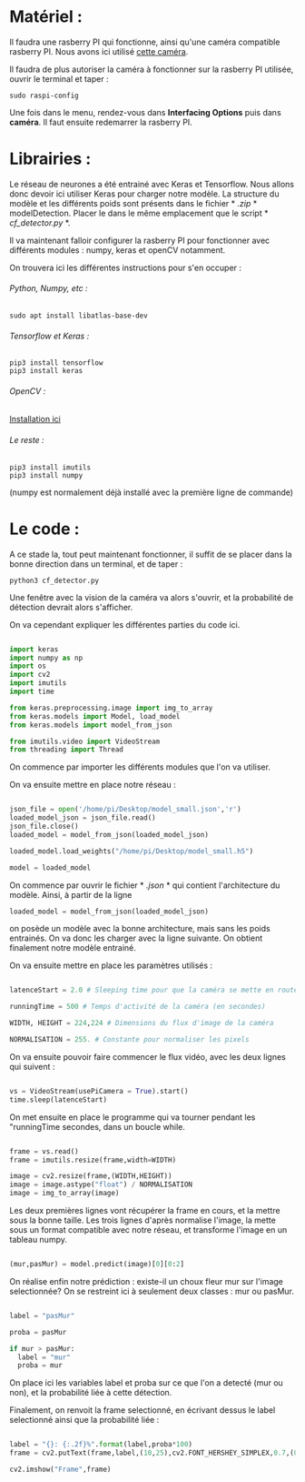 # Matériel : 

Il faudra une rasberry PI qui fonctionne, ainsi qu'une caméra compatible rasberry PI. Nous avons ici utilisé [cette caméra](https://www.amazon.fr/Raspberry-Pi-1080p-Module-Caméra/dp/B01ER2SKFS/ref=sr_1_3?ie=UTF8&qid=1551220051&sr=8-3&keywords=camera+raspberry+pi).

Il faudra de plus autoriser la caméra à fonctionner sur la rasberry PI utilisée, ouvrir le terminal et taper : 

```
sudo raspi-config
```

Une fois dans le menu, rendez-vous dans **Interfacing Options** puis dans **caméra**. Il faut ensuite redemarrer la rasberry PI.

# Librairies : 

Le réseau de neurones a été entrainé avec Keras et Tensorflow. Nous allons donc devoir ici utiliser Keras pour charger notre modèle.
La structure du modèle et les différents poids sont présents dans le fichier * *.zip* * modelDetection. Placer le dans le même emplacement
que le script * *cf_detector.py* *.  

Il va maintenant falloir configurer la rasberry PI pour fonctionner avec différents modules : numpy, keras et openCV notamment. 

On trouvera ici les différentes instructions pour s'en occuper : 

###### Python, Numpy, etc : 

```
sudo apt install libatlas-base-dev
```

###### Tensorflow et Keras : 

```
pip3 install tensorflow
pip3 install keras
```

###### OpenCV : 

[Installation ici](https://www.pyimagesearch.com/2018/09/26/install-opencv-4-on-your-raspberry-pi/)

###### Le reste : 

```
pip3 install imutils
pip3 install numpy
```

(numpy est normalement déjà installé avec la première ligne de commande)


# Le code : 

A ce stade la, tout peut maintenant fonctionner, il suffit de se placer dans la bonne direction dans un terminal, et de taper : 

```
python3 cf_detector.py
```

Une fenêtre avec la vision de la caméra va alors s'ouvrir, et la probabilité de détection devrait alors s'afficher.

On va cependant expliquer les différentes parties du code ici. 

```python

import keras
import numpy as np
import os 
import cv2
import imutils
import time

from keras.preprocessing.image import img_to_array
from keras.models import Model, load_model
from keras.models import model_from_json

from imutils.video import VideoStream
from threading import Thread

```

On commence par importer les différents modules que l'on va utiliser.

On va ensuite mettre en place notre réseau : 

```python

json_file = open('/home/pi/Desktop/model_small.json','r')
loaded_model_json = json_file.read()
json_file.close()
loaded_model = model_from_json(loaded_model_json)

loaded_model.load_weights("/home/pi/Desktop/model_small.h5")

model = loaded_model

```

On commence par ouvrir le fichier * *.json* * qui contient l'architecture du modèle. Ainsi, à partir de la ligne 

```python
loaded_model = model_from_json(loaded_model_json)
```

on posède un modèle avec la bonne architecture, mais sans les poids entrainés. On va donc les charger avec la ligne suivante.
On obtient finalement notre modèle entrainé.

On va ensuite mettre en place les paramètres utilisés : 

```python

latenceStart = 2.0 # Sleeping time pour que la caméra se mette en route (en secondes)

runningTime = 500 # Temps d'activité de la caméra (en secondes)

WIDTH, HEIGHT = 224,224 # Dimensions du flux d'image de la caméra

NORMALISATION = 255. # Constante pour normaliser les pixels 

```

On va ensuite pouvoir faire commencer le flux vidéo, avec les deux lignes qui suivent : 

```python

vs = VideoStream(usePiCamera = True).start()
time.sleep(latenceStart)

```

On met ensuite en place le programme qui va tourner pendant les "runningTime secondes, dans un boucle while.

```python

frame = vs.read()
frame = imutils.resize(frame,width=WIDTH)

image = cv2.resize(frame,(WIDTH,HEIGHT))
image = image.astype("float") / NORMALISATION
image = img_to_array(image)

```

Les deux premières lignes vont récupérer la frame en cours, et la mettre sous la bonne taille. 
Les trois lignes d'après normalise l'image, la mette sous un format compatible avec notre réseau, et transforme l'image en un tableau numpy. 

```python

(mur,pasMur) = model.predict(image)[0][0:2]

```

On réalise enfin notre prédiction : existe-il un choux fleur mur sur l'image selectionnée? On se restreint ici à seulement deux classes : mur ou pasMur. 

```python

label = "pasMur"

proba = pasMur

if mur > pasMur:
  label = "mur"
  proba = mur

```

On place ici les variables label et proba sur ce que l'on a detecté (mur ou non), et la probabilité liée à cette détection. 

Finalement, on renvoit la frame selectionné, en écrivant dessus le label selectionné ainsi que la probabilité liée : 

```python

label = "{}: {:.2f}%".format(label,proba*100)
frame = cv2.putText(frame,label,(10,25),cv2.FONT_HERSHEY_SIMPLEX,0.7,(0,224,0),2)

cv2.imshow("Frame",frame)

```

